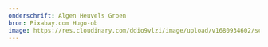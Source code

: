 ```yaml
---
onderschrift: Algen Heuvels Groen
bron: Pixabay.com Hugo-ob
image: https://res.cloudinary.com/ddio9vlzi/image/upload/v1680934602/sciencegeek/posts/algen-heuvels-groen.jpg
---
```

